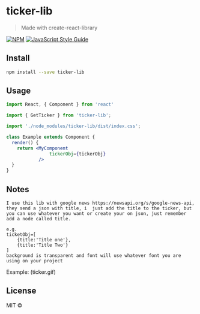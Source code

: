 # ticker-lib

> Made with create-react-library

[![NPM](https://img.shields.io/npm/v/ticker-lib.svg)](https://www.npmjs.com/package/ticker-lib) [![JavaScript Style Guide](https://img.shields.io/badge/code_style-standard-brightgreen.svg)](https://standardjs.com)

## Install

```bash
npm install --save ticker-lib
```

## Usage

```jsx
import React, { Component } from 'react'

import { GetTicker } from 'ticker-lib';

import './node_modules/ticker-lib/dist/index.css';

class Example extends Component {
  render() {
    return <MyComponent 
    			tickerObj={tickerObj}
    		/>
  }
}
```

## Notes

```
I use this lib with google news https://newsapi.org/s/google-news-api, they send a json with title, i  just add the title to the ticker, but you can use whatever you want or create your on json, just remember add a node called title.

e.g. 
ticketObj=[
	{title:'Title one'},
	{title:'Title Two'}
]
background is transparent and font will use whatever font you are using on your project
```
Example:
(ticker.gif)
## License

MIT © [](https://github.com/)

